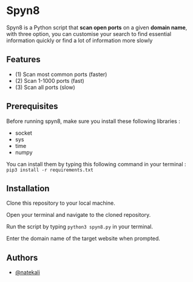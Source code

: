 # Spyn8
Spyn8 is a Python script that __scan open ports__ on a given __domain name__, with three option, you can customise your search to find essential information quickly or find a lot of information more slowly

## Features
* (1) Scan most common ports (faster)
* (2) Scan 1-1000 ports (fast)
* (3) Scan all ports (slow)

## Prerequisites
Before running spyn8, make sure you install these following libraries :
* socket
* sys
* time
* numpy

You can install them by typing this following command in your terminal :  
`pip3 install -r requirements.txt`

## Installation

Clone this repository to your local machine.

Open your terminal and navigate to the cloned repository.

Run the script by typing `python3 spyn8.py` in your terminal.

Enter the domain name of the target website when prompted.

## Authors
* [@natekali](https://github.com/natekali)


